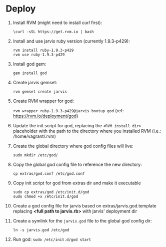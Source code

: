 Deploy
======

1. Install RVM (might need to install _curl_ first):

    ```\curl -sSL https://get.rvm.io | bash```
1. Install and use jarvis ruby version (currently 1.9.3-p429):

    ```
    rvm install ruby-1.9.3-p429
    rvm use ruby-1.9.3-p429
    ```
1. Install god gem:

    ```gem install god```
1. Create jarvis gemset:

    ```rvm gemset create jarvis```
1. Create RVM wrapper for god:

    ```rvm wrapper ruby-1.9.3-p429@jarvis bootup god```
    (ref: https://rvm.io/deployment/god)
1. Update the init script for god, replacing the ```<RVM install dir>``` placeholder with the path to the directory where you installed RVM (i.e.: /home/vagrant/.rvm)
1. Create the global directory where god config files will live:

    ```sudo mkdir /etc/god/```
1. Copy the global god config file to reference the new directory:

    ```cp extras/god.conf /etc/god.conf```
1. Copy init script for god from extras dir and make it executable

    ```
    sudo cp extras/god /etc/init.d/god
    sudo chmod +x /etc/init.d/god
    ```
1. Create a god config file for jarvis based on extras/jarvis.god.template replacing **&lt;full path to jarvis.rb&gt;** with jarvis' deployment dir
1. Create a symlink for the ```jarvis.god``` file to the global god config dir:

    ```ln -s jarvis.god /etc/god```
1. Run god:
    ```sudo /etc/init.d/god start```
